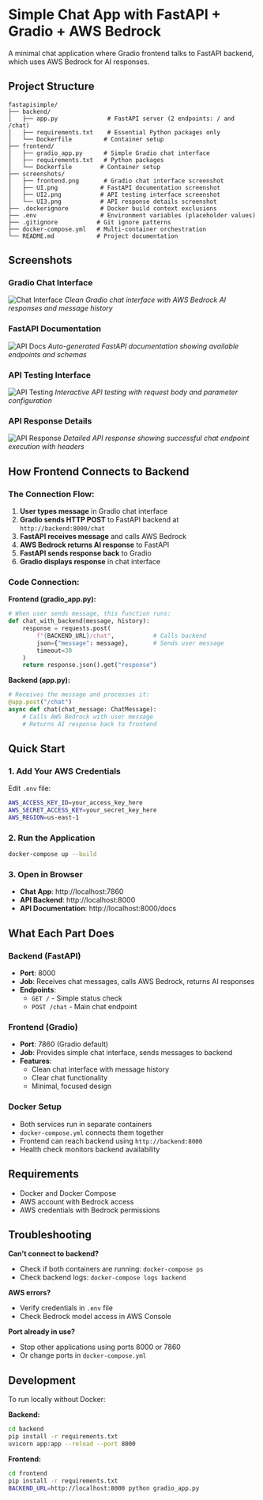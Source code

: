 # Simple Chat App with FastAPI + Gradio + AWS Bedrock

A minimal chat application where Gradio frontend talks to FastAPI backend, which uses AWS Bedrock for AI responses.

## Project Structure

```
fastapisimple/
├── backend/
│   ├── app.py              # FastAPI server (2 endpoints: / and /chat)
│   ├── requirements.txt    # Essential Python packages only
│   └── Dockerfile         # Container setup
├── frontend/
│   ├── gradio_app.py      # Simple Gradio chat interface
│   ├── requirements.txt   # Python packages  
│   └── Dockerfile        # Container setup
├── screenshots/
│   ├── frontend.png       # Gradio chat interface screenshot
│   ├── UI.png            # FastAPI documentation screenshot
│   ├── UI2.png           # API testing interface screenshot
│   └── UI3.png           # API response details screenshot
├── .dockerignore         # Docker build context exclusions
├── .env                  # Environment variables (placeholder values)
├── .gitignore           # Git ignore patterns
├── docker-compose.yml   # Multi-container orchestration
└── README.md            # Project documentation
```

## Screenshots

### Gradio Chat Interface
![Chat Interface](screenshots/frontend.png)
*Clean Gradio chat interface with AWS Bedrock AI responses and message history*

### FastAPI Documentation
![API Docs](screenshots/UI.png)
*Auto-generated FastAPI documentation showing available endpoints and schemas*

### API Testing Interface
![API Testing](screenshots/UI2.png)
*Interactive API testing with request body and parameter configuration*

### API Response Details
![API Response](screenshots/UI3.png)
*Detailed API response showing successful chat endpoint execution with headers*

## How Frontend Connects to Backend

### The Connection Flow:
1. **User types message** in Gradio chat interface
2. **Gradio sends HTTP POST** to FastAPI backend at `http://backend:8000/chat`
3. **FastAPI receives message** and calls AWS Bedrock
4. **AWS Bedrock returns AI response** to FastAPI
5. **FastAPI sends response back** to Gradio
6. **Gradio displays response** in chat interface

### Code Connection:

**Frontend (gradio_app.py):**
```python
# When user sends message, this function runs:
def chat_with_backend(message, history):
    response = requests.post(
        f"{BACKEND_URL}/chat",           # Calls backend
        json={"message": message},       # Sends user message
        timeout=30
    )
    return response.json().get("response")
```

**Backend (app.py):**
```python
# Receives the message and processes it:
@app.post("/chat")
async def chat(chat_message: ChatMessage):
    # Calls AWS Bedrock with user message
    # Returns AI response back to frontend
```

## Quick Start

### 1. Add Your AWS Credentials
Edit `.env` file:
```bash
AWS_ACCESS_KEY_ID=your_access_key_here
AWS_SECRET_ACCESS_KEY=your_secret_key_here
AWS_REGION=us-east-1
```

### 2. Run the Application
```bash
docker-compose up --build
```

### 3. Open in Browser
- **Chat App**: http://localhost:7860
- **API Backend**: http://localhost:8000
- **API Documentation**: http://localhost:8000/docs

## What Each Part Does

### Backend (FastAPI)
- **Port**: 8000
- **Job**: Receives chat messages, calls AWS Bedrock, returns AI responses
- **Endpoints**: 
  - `GET /` - Simple status check
  - `POST /chat` - Main chat endpoint

### Frontend (Gradio) 
- **Port**: 7860 (Gradio default)
- **Job**: Provides simple chat interface, sends messages to backend
- **Features**: 
  - Clean chat interface with message history
  - Clear chat functionality
  - Minimal, focused design

### Docker Setup
- Both services run in separate containers
- `docker-compose.yml` connects them together
- Frontend can reach backend using `http://backend:8000`
- Health check monitors backend availability

## Requirements

- Docker and Docker Compose
- AWS account with Bedrock access
- AWS credentials with Bedrock permissions

## Troubleshooting

**Can't connect to backend?**
- Check if both containers are running: `docker-compose ps`
- Check backend logs: `docker-compose logs backend`

**AWS errors?**
- Verify credentials in `.env` file
- Check Bedrock model access in AWS Console

**Port already in use?**
- Stop other applications using ports 8000 or 7860
- Or change ports in `docker-compose.yml`

## Development

To run locally without Docker:

**Backend:**
```bash
cd backend
pip install -r requirements.txt
uvicorn app:app --reload --port 8000
```

**Frontend:**
```bash
cd frontend
pip install -r requirements.txt
BACKEND_URL=http://localhost:8000 python gradio_app.py
```
